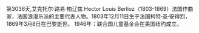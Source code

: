 第3036天,艾克托尔·路易·柏辽兹 Hector Louis Berlioz（1803-1869）法国作曲家，法国浪漫乐派的主要代表人物。1803年12月11日生于法国柯特·圣·安得烈，1869年3月8日在巴黎逝世。
1946年：联合国儿童基金会在美国纽约成立。